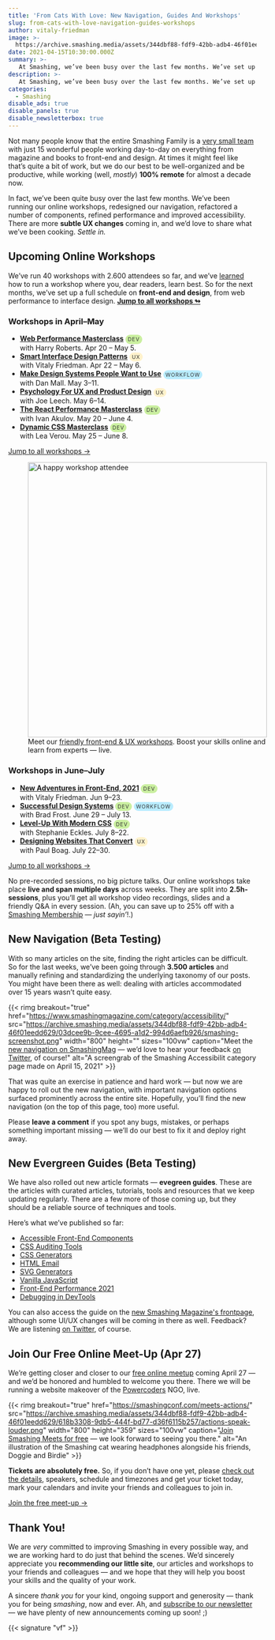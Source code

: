 ```yaml
---
title: 'From Cats With Love: New Navigation, Guides And Workshops'
slug: from-cats-with-love-navigation-guides-workshops
author: vitaly-friedman
image: >-
  https://archive.smashing.media/assets/344dbf88-fdf9-42bb-adb4-46f01eedd629/066c7368-ae9e-493a-b2f1-8f8ed15de12a/friendly-attendee.svg
date: 2021-04-15T10:30:00.000Z
summary: >-
   At Smashing, we’ve been busy over the last few months. We’ve set up new workshops, redesigned our navigation, [refined performance](https://www.smashingmagazine.com/2021/03/floating-labels-performance-lighthouse/) and improved accessibility. There are subtle UX changes coming in, and we’d love to share what we’ve been cooking.
description: >-
   At Smashing, we’ve been busy over the last few months. We’ve set up new workshops, redesigned our navigation, refined performance and improved accessibility. There are subtle UX changes coming in, and we’d love to share what we’ve been cooking.
categories:
  - Smashing
disable_ads: true
disable_panels: true
disable_newsletterbox: true
---
```


Not many people know that the entire Smashing Family is a [very small team](https://www.smashingmagazine.com/about#the-smashing-team) with just 15 wonderful people working day-to-day on everything from magazine and books to front-end and design. At times it might feel like that’s quite a bit of work, but we do our best to be well-organized and be productive, while working (well, *mostly*) **100% remote** for almost a decade now.

In fact, we’ve been quite busy over the last few months. We’ve been running our online workshops, redesigned our navigation, refactored a number of components, refined performance and improved accessibility. There are more **subtle UX changes** coming in, and we’d love to share what we’ve been cooking. *Settle in.*

## Upcoming Online Workshops

We’ve run 40 workshops with 2.600 attendees so far, and we’ve [learned](https://www.smashingmagazine.com/2020/10/how-we-run-smashing-online-workshops/) how to run a workshop where you, dear readers, learn best. So for the next months, we’ve set up a full schedule on **front-end and design**, from web performance to interface design. <a href="https://www.smashingconf.com/online-workshops/" style="font-weight:bold;">Jump to all workshops ↬</a>

<!-- Just in case you are wondering: [here's what the workshops are like](#what-are-online-workshops-like). -->

<style type="text/css">.notes{border-radius:11px;font-size:.75em;text-transform:uppercase;letter-spacing:1px;padding:.25em .45em;margin-top:0;line-height:1.5em;color:#333;text-align:center}.note--dev{background-color:#caefa0}.note--ux{background-color:#fff2cc}.note--workflow{background-color:#b9ecff}.mt0{margin-top:0 !important;}</style>

### Workshops in April–May
<ul>
<li><strong><a href="https://www.smashingconf.com/online-workshops/workshops/harry-roberts-april">Web Performance Masterclass</a></strong> <span class="notes note--dev">Dev</span><br>with Harry Roberts. Apr 20 &ndash; May 5.</li>
<li><strong><a href="https://www.smashingconf.com/online-workshops/workshops/vitaly-friedman-april/">Smart Interface Design Patterns</a></strong> <span class="notes note--ux">UX</span><br>with Vitaly Friedman. Apr 22 &ndash; May 6.</li>
<li><strong><a href="https://www.smashingconf.com/online-workshops/workshops/dan-mall">Make Design Systems People Want to Use</a></strong> <span class="notes note--workflow">Workflow</span><br>with Dan Mall. May 3&ndash;11.</li>
<li><strong><a href="https://www.smashingconf.com/online-workshops/workshops/joe-leech-may">Psychology For UX and Product Design</a></strong> <span class="notes note--ux">UX</span><br>with Joe Leech. May 6&ndash;14.</li>
<li><strong><a href="https://www.smashingconf.com/online-workshops/workshops/ivan-akulov">The React Performance Masterclass</a></strong> <span class="notes note--dev">dev</span><br>with Ivan Akulov. May 20 &ndash; June 4.</li>
<li><strong><a href="https://www.smashingconf.com/online-workshops/workshops/lea-verou">Dynamic CSS Masterclass</a></strong> <span class="notes note--dev">dev</span><br>with Lea Verou. May 25 &ndash; June 8.</li>
</ul>

<div class="btn--lined btn--lined--white-border mt0"><a class="btn btn--large btn--green btn--text-shadow" href="https://www.smashingconf.com/online-workshops/">Jump to all workshops →</a></div>

<figure style="width: 100%; max-width:485px">
<a href="https://smashingconf.com/online-workshops/"><img src="https://archive.smashing.media/assets/344dbf88-fdf9-42bb-adb4-46f01eedd629/066c7368-ae9e-493a-b2f1-8f8ed15de12a/friendly-attendee.svg" alt="A happy workshop attendee" loading="lazy" width="485" height="557" /></a>
<figcaption>Meet our <a href="https://smashingconf.com/online-workshops/">friendly front-end &amp; UX workshops</a>. Boost your skills online and learn from experts &mdash; live.</figcaption>
</figure>

### Workshops in June–July
<ul>
<li><strong><a href="https://www.smashingconf.com/online-workshops/workshops/vitaly-friedman-frontend-june/">New Adventures in Front-End, 2021</a></strong> <span class="notes note--dev">Dev</span> <br>with Vitaly Friedman. Jun 9–23.</li>
<li><strong><a style="font-weight:bold;" href="https://smashingconf.com/online-workshops/workshops/brad-frost-june/">Successful Design Systems</a> </strong><span class="notes note--dev">Dev</span> <span class="notes note--workflow">Workflow</span><br>with Brad Frost. June 29 – July 13.</li>
<li><strong><a href="https://www.smashingconf.com/online-workshops/workshops/stephanie-eckles">Level-Up With Modern CSS</a></strong> <span class="notes note--dev">dev</span><br>with Stephanie Eckles. July 8–22.</li>
<li><strong><a href="https://smashingconf.com/online-workshops/workshops/paul-boag-july">Designing Websites That Convert</a></strong> <span class="notes note--ux">UX</span><br>with Paul Boag. July 22&ndash;30.</li>
</ul>

<div class="btn--lined btn--lined--white-border mt0"><a class="btn btn--large btn--green btn--text-shadow" href="https://www.smashingconf.com/online-workshops/">Jump to all workshops →</a></div>

No pre-recorded sessions, no big picture talks. Our online workshops take place **live and span multiple days** across weeks. They are split into **2.5h-sessions**, plus you’ll get all workshop video recordings, slides and a friendly Q&amp;A in every session. (Ah, you can save up to 25% off with a [Smashing Membership](https://www.smashingmagazine.com/membership/) &mdash; *just sayin’*!.)

## New Navigation (Beta Testing)

With so many articles on the site, finding the right articles can be difficult. So for the last weeks, we’ve been going through **3.500 articles** and manually refining and standardizing the underlying taxonomy of our posts. You might have been there as well: dealing with articles accommodated over 15 years wasn’t quite easy.

{{< rimg breakout="true" href="https://www.smashingmagazine.com/category/accessibility/" src="https://archive.smashing.media/assets/344dbf88-fdf9-42bb-adb4-46f01eedd629/03dcee9b-9cee-4695-a1d2-994d6aefb926/smashing-screenshot.png" width="800" height="" sizes="100vw" caption="Meet the <a href='https://www.smashingmagazine.com/category/accessibility/'>new navigation on SmashingMag</a> &mdash; we’d love to hear your feedback <a href='https://www.twitter.com/smashingmag'>on Twitter</a>, of course!" alt="A screengrab of the Smashing Accessibilit category page made on April 15, 2021" >}}

<p>That was quite an exercise in patience and hard work &mdash; but now we are happy to roll out the new navigation, with important navigation options surfaced prominently across the entire site. Hopefully, you’ll find the new navigation (on the top of this page, too) more useful.</p>

<p>Please <strong>leave a comment</strong> if you spot any bugs, mistakes, or perhaps something important missing — we’ll do our best to fix it and deploy right away.</p>

## New Evergreen Guides (Beta Testing)

<p>We have also rolled out new article formats &mdash; <strong>evegreen guides</strong>. These are the articles with curated articles, tutorials, tools and resources that we keep updating regularly. There are a few more of those coming up, but they should be a reliable source of techniques and tools.</p>

<p>Here’s what we’ve published so far:</p>

<ul>
<li>
  <a href="https://www.smashingmagazine.com/2021/03/complete-guide-accessible-front-end-components/">Accessible Front-End Components</a>
</li>
<li>
  <a href="https://www.smashingmagazine.com/2021/03/css-auditing-tools/">CSS Auditing Tools</a>
</li>
<li>
  <a href="https://www.smashingmagazine.com/2021/03/css-generators/">CSS Generators</a>
</li>
<li>
  <a href="https://www.smashingmagazine.com/2021/04/complete-guide-html-email-templates-tools/">HTML Email</a>
</li>
<li>
  <a href="https://www.smashingmagazine.com/2021/03/svg-generators/">SVG Generators</a>
</li>
<li>
  <a href="https://www.smashingmagazine.com/2021/04/vanilla-javascript-code-snippets/">Vanilla JavaScript</a>
</li>
<li>
  <a href="https://www.smashingmagazine.com/2021/01/front-end-performance-2021-free-pdf-checklist/">Front-End Performance 2021</a>
</li>
<li>
  <a href="https://www.smashingmagazine.com/2021/02/useful-chrome-firefox-devtools-tips-shortcuts/">Debugging in DevTools</a>
</li>
</ul>

<p>You can also access the guide on the <a href="https://www.smashingmagazine.com/">new Smashing Magazine's frontpage</a>, although some UI/UX changes will be coming in there as well. Feedback? We are listening <a href="https://www.twitter.com/smashingmag">on Twitter</a>, of course.</p>

## Join Our Free Online Meet-Up (Apr 27)

We’re getting closer and closer to our [free online meetup](https://smashingconf.com/meets-actions/) coming April 27 &mdash; and we’d be honored and humbled to welcome you there. There we will be running a website makeover of the [Powercoders](https://powercoders.org/) NGO, live.

{{< rimg breakout="true" href="https://smashingconf.com/meets-actions/" src="https://archive.smashing.media/assets/344dbf88-fdf9-42bb-adb4-46f01eedd629/618b3308-9db5-444f-bd77-d36f6115b257/actions-speak-louder.png" width="800" height="359" sizes="100vw" caption="<a href='https://smashingconf.com/meets-actions/'>Join Smashing Meets for free</a> — we look forward to seeing you there." alt="An illustration of the Smashing cat wearing headphones alongside his friends, Doggie and Birdie" >}}

<p><strong>Tickets are absolutely free.</strong> So, if you don’t have one yet, please <a href="https://smashingconf.com/meets-actions/">check out the details</a>, speakers, schedule and timezones and get your ticket today, mark your calendars and invite your friends and colleagues to join in.</p>

<div class="btn--lined btn--lined--white-border mt0"><a class="btn btn--large btn--green btn--text-shadow" href="https://smashingconf.com/meets-actions/">Join the free meet-up →</a></div>

## Thank You!

<p>We are <em>very</em> committed to improving Smashing in every possible way, and we are working hard to do just that behind the scenes. We’d sincerely appreciate you <strong>recommending our little site</strong>, our articles and workshops to your friends and colleagues &mdash; and we hope that they will help you boost your skills and the quality of your work.</p>

<p>

<p>A sincere <em>thank you</em> for your kind, ongoing support and generosity &mdash; thank you for being <em>smashing</em>, now and ever. Ah, and <a href="/the-smashing-newsletter/">subscribe to our newsletter</a> — we have plenty of new announcements coming up soon! ;)</p>

{{< signature "vf" >}}
